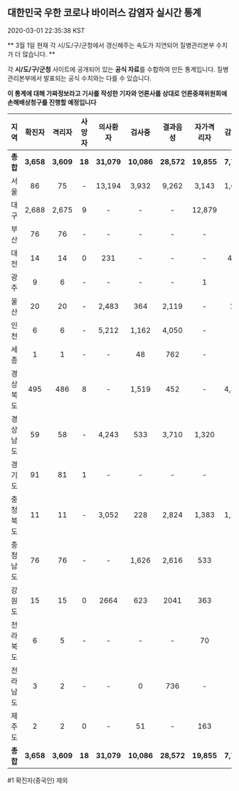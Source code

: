 
## 대한민국 우한 코로나 바이러스 감염자 실시간 통계
2020-03-01 22:35:38 KST

** 3월 1일 현재 각 시/도/구/군청에서 갱신해주는 속도가 지연되어 질병관리본부 수치가 더 많습니다. **

각 **시/도/구/군청** 사이트에 공개되어 있는 **공식 자료**를 수합하여 만든 통계입니다.
질병관리본부에서 발표되는 공식 수치와는 다를 수 있습니다.

**이 통계에 대해 가짜정보라고 기사를 작성한 기자와 언론사를 상대로 언론중재위원회에 손해배상청구를 진행할 예정입니다**


        
|  지역  | 확진자 |  격리자  |  사망자  |  의사환자  |  검사중  |  결과음성  |  자가격리자  |  감시중  |  감시해제  |  완치  |
|:------:|:------:|:--------:|:--------:|:----------:|:--------:|:----------------:|:------------:|:--------:|:----------:|:--:|
|**총합**|**3,658**|**3,609**|**18**|**31,079**|**10,086**|**28,572**|**19,855**|**7,773**|**4,281**|**30**|
|서울|86|75|-|13,194|3,932|9,262|3,143|1,691|1,452|11|
|대구|2,688|2,675|9 |-|-|-|12,879|-|-|4 |
|부산|76|76|-|-|-|-|-|-|-|-|
|대전|14|14|0|231|-|-|-|426|2444|-|
|광주|9|6|-|-|-|-|1|-|-|2|
|울산|20|20|-|2,483|364|2,119|-|11|18|-|
|인천|6|6|-|5,212|1,162|4,050|-|-|-|-|
|세종|1|1|-|-|48|762|-|-|-|-|
|경상북도|495|486|8|-|1,519|452|-|4,396|225|1|
|경상남도|59|58|-|4,243|533|3,710|1,320|-|-|1|
|경기도|91|81|1|-|-|-|-|-|-|9|
|충청북도|11|11|-|3,052|228|2,824|1,383|1,249|134|-|
|충청남도|76|76|-|-|1,626|2,616|533|-|-|-|
|강원도|15|15|0|2664|623|2041|363|-|-|-|
|전라북도|6|5|-|-|-|-|70|-|-|1|
|전라남도|3|2|-|-|0|736|-|-|1|1|
|제주도|2|2|0|-|51|-|163|-|7|-|
|**총합**|**3,658**|**3,609**|**18**|**31,079**|**10,086**|**28,572**|**19,855**|**7,773**|**4,281**|**30**|

        

#1 확진자(중국인) 제외
    